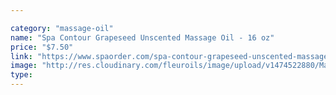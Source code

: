 ```yaml
---

category: "massage-oil"
name: "Spa Contour Grapeseed Unscented Massage Oil - 16 oz"
price: "$7.50"
link: "https://www.spaorder.com/spa-contour-grapeseed-unscented-massage-oil-16-oz/"
image: "http://res.cloudinary.com/fleuroils/image/upload/v1474522880/Massage%20Oil/16_oz.jpg"
type: 
---
```

